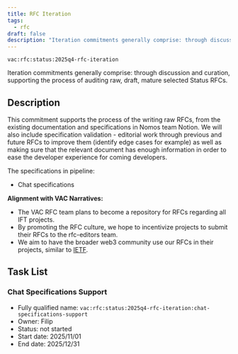 ```yaml
---
title: RFC Iteration
tags:
  - rfc
draft: false
description: "Iteration commitments generally comprise: through discussion and curation, support the process of auditing raw, draft, mature selected Status RFCs."
---
```


`vac:rfc:status:2025q4-rfc-iteration`

Iteration commitments generally comprise:
through discussion and curation,
supporting the process of auditing
raw, draft, mature selected Status RFCs.

## Description

This commitment supports the process of the writing raw RFCs,
from the existing documentation and specifications in Nomos team Notion.
We will also include specification validation - 
editorial work through previous and future RFCs to improve them
(identify edge cases for example)
as well as making sure that the relevant document has enough information
in order to ease the developer experience for coming developers.

The specifications in pipeline:
- Chat specifications 


**Alignment with VAC Narratives:**

- The VAC RFC team plans to become a repository
for RFCs regarding all IFT 
  projects.
- By promoting the RFC culture,
we hope to incentivize projects to submit their RFCs
to the rfc-editors team.
- We aim to have the broader web3 community use our RFCs
in their projects, similar to [IETF](https://www.ietf.org/).

## Task List

### Chat Specifications Support

- Fully qualified name:
  `vac:rfc:status:2025q4-rfc-iteration:chat-specifications-support`
- Owner: Filip
- Status: not started
- Start date: 2025/11/01
- End date: 2025/12/31
